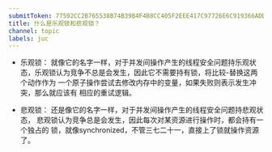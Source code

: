 ```yaml
---
submitToken: 77592CC2B765538B74B39B4F4B8CC405F2EEE417C97726E6C919366ADD293B69
title: 什么是乐观锁和悲观锁？
channel: topic
labels: juc
---
```


- 乐观锁： 就像它的名字一样，对于并发间操作产生的线程安全问题持乐观状态，乐观锁认为竞争不总是会发生，因此它不需要持有锁，将比较-替换这两个动作作为 一个原子操作尝试去修改内存中的变量，如果失败则表示发生冲突，那么就应该有 相应的重试逻辑。

- 悲观锁： 还是像它的名字一样，对于并发间操作产生的线程安全问题持悲观状态， 悲观锁认为竞争总是会发生，因此每次对某资源进行操作时，都会持有一个独占的 锁，就像synchronized，不管三七二十一，直接上了锁就操作资源了。
